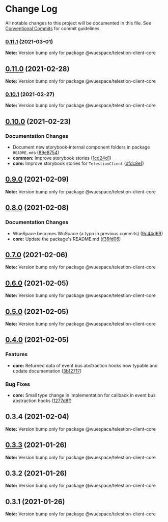 # Change Log

All notable changes to this project will be documented in this file.
See [Conventional Commits](https://conventionalcommits.org) for commit guidelines.

### [0.11.1](https://github.com/TelestionTeam/telestion-client/compare/v0.11.0...v0.11.1) (2021-03-01)

**Note:** Version bump only for package @wuespace/telestion-client-core





## [0.11.0](https://github.com/TelestionTeam/telestion-client/compare/v0.10.1...v0.11.0) (2021-02-28)

**Note:** Version bump only for package @wuespace/telestion-client-core





### [0.10.1](https://github.com/TelestionTeam/telestion-client/compare/v0.10.0...v0.10.1) (2021-02-27)

**Note:** Version bump only for package @wuespace/telestion-client-core





## [0.10.0](https://github.com/TelestionTeam/telestion-client/compare/v0.9.0...v0.10.0) (2021-02-23)


### Documentation Changes

* Document new storybook-internal component folders in package `README.md`s ([89e8754](https://github.com/TelestionTeam/telestion-client/commit/89e8754a8ee9501fd5da0c6eaac0e19a87ba085e))
* **common:** Improve storybook stories ([1cd24d1](https://github.com/TelestionTeam/telestion-client/commit/1cd24d1842d981d4dae026092062520d84b2672f))
* **core:** Improve storybook stories for `TelestionClient` ([dfdc8e1](https://github.com/TelestionTeam/telestion-client/commit/dfdc8e1c04a914dd753793623f9cc51fa49cfaa3))



## [0.9.0](https://github.com/TelestionTeam/telestion-client/compare/v0.8.0...v0.9.0) (2021-02-09)

**Note:** Version bump only for package @wuespace/telestion-client-core





## [0.8.0](https://github.com/TelestionTeam/telestion-client/compare/v0.7.1...v0.8.0) (2021-02-08)


### Documentation Changes

* WueSpace becomes WüSpace (a typo in previous commits) ([9c44d69](https://github.com/TelestionTeam/telestion-client/commit/9c44d696f0d5502ce5222a90011e892b8a7054c2))
* **core:** Update the package's README.md ([f36fd06](https://github.com/TelestionTeam/telestion-client/commit/f36fd06cf06f631829656fb71e25b33d6502a994))



## [0.7.0](https://github.com/TelestionTeam/telestion-client/compare/v0.6.1...v0.7.0) (2021-02-06)

**Note:** Version bump only for package @wuespace/telestion-client-core





## [0.6.0](https://github.com/TelestionTeam/telestion-client/compare/v0.5.0...v0.6.0) (2021-02-05)

**Note:** Version bump only for package @wuespace/telestion-client-core





## [0.5.0](https://github.com/TelestionTeam/telestion-client/compare/v0.4.0...v0.5.0) (2021-02-05)

**Note:** Version bump only for package @wuespace/telestion-client-core





## [0.4.0](https://github.com/TelestionTeam/telestion-client/compare/v0.3.3...v0.4.0) (2021-02-05)


### Features

* **core:** Returned data of event bus abstraction hooks now typable and update documentation ([3b12717](https://github.com/TelestionTeam/telestion-client/commit/3b127176f6d87f64463362eac57c8bb993a4ab04))


### Bug Fixes

* **core:** Small type change in implementation for callback in event bus abstraction hooks ([1277d8f](https://github.com/TelestionTeam/telestion-client/commit/1277d8f8895be913bcb72f68dc73df2137036daa))



## 0.3.4 (2021-02-04)

**Note:** Version bump only for package @wuespace/telestion-client-core





## [0.3.3](https://github.com/TelestionTeam/telestion-client/compare/v0.3.2...v0.3.3) (2021-01-26)

**Note:** Version bump only for package @wuespace/telestion-client-core

## 0.3.2 (2021-01-26)

**Note:** Version bump only for package @wuespace/telestion-client-core

## 0.3.1 (2021-01-26)

**Note:** Version bump only for package @wuespace/telestion-client-core
